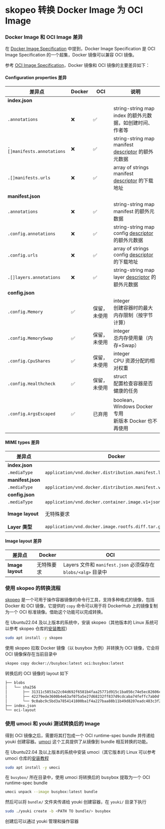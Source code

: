 # skopeo 转换 Docker Image 为 OCI Image

### Docker Image 和 OCI Image 差异

在 [Docker Image Specification](https://github.com/moby/docker-image-spec/tree/main) 中提到，Docker Image Specification 是 OCI Image Specification 的一个超集，Docker 镜像可以兼容 OCI 镜像。

参考 [OCI Image Specification](https://github.com/opencontainers/image-spec/blob/main/media-types.md#compatibility-matrix)，Docker 镜像和 OCI 镜像的主要差异如下：

#### Configuration properties 差异

| 差异点 | Docker | OCI  | 说明 |
|--------|--------|------|-----------------|
|**index.json**| | | |
|`.annotations`|❌|✅|string-string map<br>index 的额外元数据，如创建时间、作者等|
|`.[]manifests.annotations`|❌|✅|string-string map<br>manifest [descriptor](https://github.com/opencontainers/image-spec/blob/main/descriptor.md) 的额外元数据|
|`.[]manifests.urls`|❌|✅|array of strings<br>manifest [descriptor](https://github.com/opencontainers/image-spec/blob/main/descriptor.md) 的下载地址|
|**manifest.json**| | | |
|`.annotations`|❌|✅|string-string map<br>manifest 的额外元数据|
|`.config.annotations`|❌|✅|string-string map<br>config [descriptor](https://github.com/opencontainers/image-spec/blob/main/descriptor.md) 的额外元数据|
|`.config.urls`|❌|✅|array of strings<br>config [descriptor](https://github.com/opencontainers/image-spec/blob/main/descriptor.md) 的下载地址|
|`.[]layers.annotations`|❌|✅|string-string map<br>layer [descriptor](https://github.com/opencontainers/image-spec/blob/main/descriptor.md) 的额外元数据|
|**config.json**| | | |
|`.config.Memory`|✅|保留，未使用|integer<br>创建容器时的最大内存限制（按字节计算）|
|`.config.MemorySwap`|✅|保留，未使用|integer<br>总内存使用量（内存+Swap）|
|`.config.CpuShares`|✅|保留，未使用|integer<br>CPU 资源分配的相对权重|
|`.config.Healthcheck`|✅|保留，未使用|struct<br>配置检查容器是否健康的任务|
|`.config.ArgsEscaped`|✅|已弃用|boolean，Windows Docker 专用<br>新版本 Docker 也不再使用|

#### MIME types 差异

| 差异点 | Docker | OCI  |
|--------|--------|------|
|**index.json**| | |
|`.mediaType`|`application/vnd.docker.distribution.manifest.list.v2+json`|`application/vnd.oci.image.index.v1+json`| MIME 类型|
|**manifest.json**| | |
|`.mediaType`|`application/vnd.docker.distribution.manifest.v2+json`|`application/vnd.oci.image.manifest.v1+json`|MIME 类型|
|**config.json**| | | 
|`.mediaType`|`application/vnd.docker.container.image.v1+json`|`application/vnd.oci.image.config.v1+json`|MIME 类型|
|**Image layout**|无特殊要求|Layers 文件和 `manifest.json` 必须保存在 `blobs/<alg>` 目录中|[OCI Specification](https://github.com/opencontainers/image-spec/blob/main/image-layout.md#content) 中对 Image layout 有做规定|
|**Layer 类型**|`application/vnd.docker.image.rootfs.diff.tar.gzip`|`application/vnd.oci.image.layer.v1.tar+gzip`|仅支持这两个 MIME 类型之间的互相转换|

#### Image layout 差异

| 差异点 | Docker | OCI  |
|--------|--------|------|
|**Image layout**|无特殊要求|Layers 文件和 `manifest.json` 必须保存在 `blobs/<alg>` 目录中|[OCI Specification](https://github.com/opencontainers/image-spec/blob/main/image-layout.md#content) 中对 Image layout 有做规定|

### 使用 skopeo 的转换流程
[skopeo](https://github.com/containers/skopeo) 是一个可用于操作容器镜像的命令行工具，支持多种格式的镜像，包括 Docker 和 OCI 镜像，它提供的 `copy` 命令可以用于将 DockerHub 上的镜像复制为一个 OCI 标准镜像。借助这个功能可以完成转换。

在 Ubuntu22.04 及以上版本的系统中，安装 skopeo（其他版本的 Linux 系统可以参考 skopeo 仓库的[安装教程](https://github.com/containers/skopeo/blob/main/install.md)）

```sh
sudo apt install -y skopeo
```

使用 skopeo 拉取 Docker 镜像（以 busybox 为例）并转换为 OCI 镜像，它会将 OCI 镜像保存在当前目录中

```sh
skopeo copy docker://busybox:latest oci:busybox:latest
```

转换后的 OCI 镜像的 layout 如下

```sh
├── blobs
│   └── sha256
│       ├── 31311c5853a22c04d692f6581b4faa25771d915c1ba056c74e5ec82606eefdfa
│       ├── 42279ede3600b4e63af075a5e27d68232ff837d9cdcaba74feffc7ab0dfec0dc
│       └── 9c0abc9c5bd3a7854141800ba1f4a227baa88b11b49d8207eadc483c3f2496de
├── index.json
└── oci-layout
```

### 使用 umoci 和 youki 测试转换后的 Image

得到 OCI 镜像之后，需要将其打包成一个 OCI runtime-spec bundle 并传递给 youki 创建容器。[umoci](https://github.com/opencontainers/umoci) 这个工具提供了从镜像到 bundle 相互转换的功能。

在 Ubuntu22.04 及以上版本的系统中安装 umoci（其它版本的 Linux 可以参考 umoci 仓库的[安装教程](https://github.com/opencontainers/umoci#install)

```sh
sudo apt install -y umoci
```

在 `busybox/` 所在目录中，使用 umoci 将转换后的 busybox 提取为一个 OCI runtime-spec bundle

```sh
umoci unpack --image busybox:latest bundle
```

然后可以将 `bundle/` 文件夹传递给 youki 创建容器，在 `youki/` 目录下执行

```sh
sudo ./youki create -b <PATH TO bundle/> busybox
```

创建后可以通过 youki 管理和操作容器